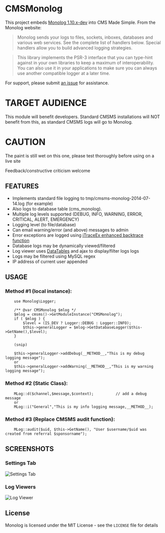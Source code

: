 CMSMonolog
============

This project embeds [Monolog 1.10.x-dev](https://github.com/Seldaek/monolog) into CMS Made Simple.  From the Monolog website:

> Monolog sends your logs to files, sockets, inboxes, databases and various web services. See the complete list of handlers below. Special handlers allow you to build advanced logging strategies.

> This library implements the PSR-3 interface that you can type-hint against in your own libraries to keep a maximum of interoperability. You can also use it in your applications to make sure you can always use another compatible logger at a later time.

For support, please submit [an issue](https://github.com/drmikecrowe/cmsms_monolog/issues) for assistance.

TARGET AUDIENCE
================

This module will benefit developers.  Standard CMSMS installations will NOT benefit from this, as standard CMSMS logs will go to Monolog.

CAUTION
========

The paint is still wet on this one, please test thoroughly before using on a live site

Feedback/constructive criticism welcome

FEATURES
-------------

* Implements standard file logging to tmp/cmsms-monolog-2014-07-14.log (for example)
* Also logs to database table (cms_monolog).
* Multiple log levels supported (DEBUG, INFO, WARNING, ERROR, CRITICAL, ALERT, EMERGENCY)
* Logging level (to file/database)
* Can email warning/error (and above) messages to admin
* Error exceptions are logged using [jTraceEx enhanced backtrace function](http://www.php.net/manual/en/exception.gettraceasstring.php#114980)
* Database logs may be dynamically viewed/filtered
 * Log viewer uses [DataTables](http://datatables.net/) and ajax to display/filter logs logs
 * Logs may be filtered using MySQL regex
 * IP address of current user appended

USAGE
--------

### Method #1 (local instance):

        use Monolog\Logger;

        /** @var CMSMonolog $mlog */
        $mlog = cmsms()->GetModuleInstance("CMSMonolog");
        if ( $mlog ) {
            $level = (IS_DEV ? Logger::DEBUG : Logger::INFO);
            $this->generalLogger = $mlog->GetDatabaseLogger($this->GetName(),$level);
        }

        (snip)

        $this->generalLogger->addDebug(__METHOD__,"This is my debug logging message");
        or
        $this->generalLogger->addWarning(__METHOD__,"This is my warning logging message");

### Method #2 (Static Class):

        MLog::d($channel,$message,$context);          // add a debug message
        or
        MLog::i("General","This is my info logging message,__METHOD__);

### Method #3 (Replace CMSMS audit function):

        MLog::audit($uid, $this->GetName(), "User $username/$uid was created from referral $sponsorname");


SCREENSHOTS
-------------------

### Settings Tab
![Settings Tab](http://i.imgur.com/ao92TAr.png)

### Log Viewers
![Log Viewer](http://i.imgur.com/ao92TAr.png)




License
-------

Monolog is licensed under the MIT License - see the `LICENSE` file for details

